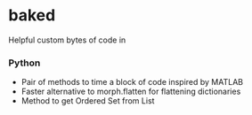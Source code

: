 # baked
Helpful custom bytes of code in

### Python 
- Pair of methods to time a block of code inspired by MATLAB
- Faster alternative to morph.flatten for flattening dictionaries
- Method to get Ordered Set from List
